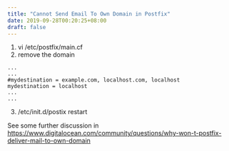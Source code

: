 ```yaml
---
title: "Cannot Send Email To Own Domain in Postfix"
date: 2019-09-28T00:20:25+08:00
draft: false
---
```


1. vi /etc/postfix/main.cf
2. remove the domain

```
...
...
#mydestination = example.com, localhost.com, localhost
mydestination = localhost
...
...
```

3. /etc/init.d/postix restart

See some further discussion in https://www.digitalocean.com/community/questions/why-won-t-postfix-deliver-mail-to-own-domain
